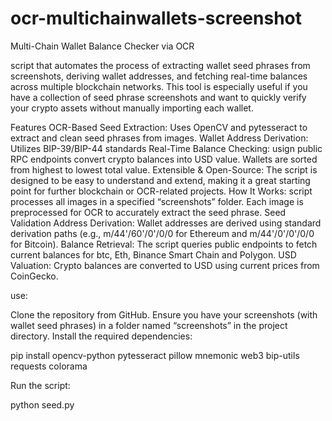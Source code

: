 # ocr-multichainwallets-screenshot
Multi-Chain Wallet Balance Checker via OCR

script that automates the process of extracting wallet seed phrases from screenshots, deriving wallet addresses, and fetching real-time balances across multiple blockchain networks. This tool is especially useful if you have a collection of seed phrase screenshots and want to quickly verify your crypto assets without manually importing each wallet.

Features
OCR-Based Seed Extraction: Uses OpenCV and pytesseract to extract and clean seed phrases from images.
Wallet Address Derivation: Utilizes BIP-39/BIP-44 standards
Real-Time Balance Checking: usign public RPC endpoints
convert crypto balances into USD value.
Wallets are sorted from highest to lowest total value.
Extensible & Open-Source: The script is designed to be easy to understand and extend, making it a great starting point for further blockchain or OCR-related projects.
How It Works:
script processes all images in a specified “screenshots” folder. Each image is preprocessed for OCR to accurately extract the seed phrase.
Seed Validation
Address Derivation: Wallet addresses are derived using standard derivation paths (e.g., m/44'/60'/0'/0/0 for Ethereum and m/44'/0'/0'/0/0 for Bitcoin).
Balance Retrieval: The script queries public endpoints to fetch current balances for btc, Eth, Binance Smart Chain and Polygon.
USD Valuation: Crypto balances are converted to USD using current prices from CoinGecko.

use:

Clone the repository from GitHub.
Ensure you have your screenshots (with wallet seed phrases) in a folder named “screenshots” in the project directory.
Install the required dependencies:

pip install opencv-python pytesseract pillow mnemonic web3 bip-utils requests colorama

Run the script:

python seed.py
